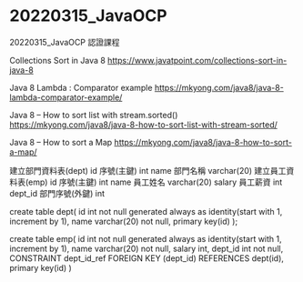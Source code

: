 # 20220315_JavaOCP
20220315_JavaOCP 認證課程

Collections Sort in Java 8
https://www.javatpoint.com/collections-sort-in-java-8

Java 8 Lambda : Comparator example
https://mkyong.com/java8/java-8-lambda-comparator-example/

Java 8 – How to sort list with stream.sorted()
https://mkyong.com/java8/java-8-how-to-sort-list-with-stream-sorted/

Java 8 – How to sort a Map
https://mkyong.com/java8/java-8-how-to-sort-a-map/


建立部門資料表(dept)
    id   序號(主鍵) int
    name 部門名稱 varchar(20)
建立員工資料表(emp)
    id      序號(主鍵)     int
    name    員工姓名       varchar(20)
    salary  員工薪資       int
    dept_id 部門序號(外鍵)  int

create table dept(
    id int not null generated always as identity(start with 1, increment by 1),
    name varchar(20) not null,
    primary key(id)
);

create table emp(
    id int not null generated always as identity(start with 1, increment by 1),
    name varchar(20) not null,
    salary int,
    dept_id int not null,
    CONSTRAINT dept_id_ref FOREIGN KEY (dept_id) REFERENCES dept(id),
    primary key(id)
)
